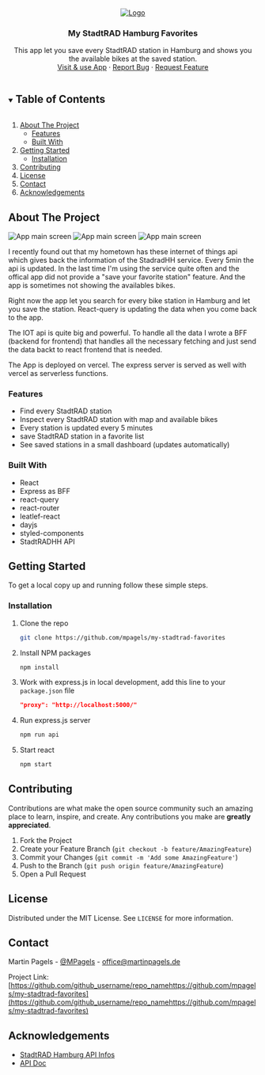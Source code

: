 <!-- PROJECT LOGO -->
<br />
<p align="center">
  <a href="https://github.com/mpagels/my-stadtrad-favorites">
    <img src="docs/logo.png" alt="Logo">
  </a>

  <h3 align="center">My StadtRAD Hamburg Favorites</h3>

  <p align="center">
    This app let you save every StadtRAD station in Hamburg and shows you the available bikes at the saved station.
    <br />
    <a href="http://my-stadtrad-favorites.vercel.app/">Visit & use App</a>
    ·
    <a href="https://github.com/mpagels/my-stadtrad-favorites/issues">Report Bug</a>
    ·
    <a href="https://github.com/mpagels/my-stadtrad-favorites/issues">Request Feature</a>
  </p>
</p>

<!-- TABLE OF CONTENTS -->
<details open="open">
  <summary><h2 style="display: inline-block">Table of Contents</h2></summary>
  <ol>
    <li>
      <a href="#about-the-project">About The Project</a>
      <ul>
        <li><a href="#features">Features</a></li>
        <li><a href="#built-with">Built With</a></li>
      </ul>
    </li>
    <li>
      <a href="#getting-started">Getting Started</a>
      <ul>
        <li><a href="#installation">Installation</a></li>
      </ul>
    </li>
    <li><a href="#contributing">Contributing</a></li>
    <li><a href="#license">License</a></li>
    <li><a href="#contact">Contact</a></li>
<li><a href="#acknowledgements">Acknowledgements</a></li>
  </ol>
</details>

<!-- ABOUT THE PROJECT -->

## About The Project

![App main screen](docs/screen_1.png)
![App main screen](docs/screen_2.png)
![App main screen](docs/screen_3.png)

I recently found out that my hometown has these internet of things api which gives back the information of the StadradHH service. Every 5min the api is updated. In the last time I'm using the service quite often and the offical app did not provide a "save your favorite station" feature. And the app is sometimes not showing the availables bikes.

Right now the app let you search for every bike station in Hamburg and let you save the station. React-query is updating the data when you come back to the app.

The IOT api is quite big and powerful. To handle all the data I wrote a BFF (backend for frontend) that handles all the necessary fetching and just send the data backt to react frontend that is needed.

The App is deployed on vercel. The express server is served as well with vercel as serverless functions.

### Features

- Find every StadtRAD station
- Inspect every StadtRAD station with map and available bikes
- Every station is updated every 5 minutes
- save StadtRAD station in a favorite list
- See saved stations in a small dashboard (updates automatically)

### Built With

- React
- Express as BFF
- react-query
- react-router
- leatlef-react
- dayjs
- styled-components
- StadtRADHH API
<!-- GETTING STARTED -->

## Getting Started

To get a local copy up and running follow these simple steps.

### Installation

1. Clone the repo
   ```sh
   git clone https://github.com/mpagels/my-stadtrad-favorites
   ```
2. Install NPM packages
   ```sh
   npm install
   ```
3. Work with express.js in local development, add this line to your `package.json` file
   ```json
   "proxy": "http://localhost:5000/"
   ```
4. Run express.js server
   ```sh
   npm run api
   ```
5. Start react
   ```sh
   npm start
   ```

## Contributing

Contributions are what make the open source community such an amazing place to learn, inspire, and create. Any contributions you make are **greatly appreciated**.

1. Fork the Project
2. Create your Feature Branch (`git checkout -b feature/AmazingFeature`)
3. Commit your Changes (`git commit -m 'Add some AmazingFeature'`)
4. Push to the Branch (`git push origin feature/AmazingFeature`)
5. Open a Pull Request

<!-- LICENSE -->

## License

Distributed under the MIT License. See `LICENSE` for more information.

<!-- CONTACT -->

## Contact

Martin Pagels - [@MPagels](https://twitter.com/twitter_handlehttps://twitter.com/MPagels) - office@martinpagels.de

Project Link: [https://github.com/github_username/repo_namehttps://github.com/mpagels/my-stadtrad-favorites](https://github.com/github_username/repo_namehttps://github.com/mpagels/my-stadtrad-favorites)

<!-- ACKNOWLEDGEMENTS -->

## Acknowledgements

- [StadtRAD Hamburg API Infos](https://metaver.de/trefferanzeige?docuuid=D18F375E-FA5F-4998-AFF8-557969F44479#)
- [API Doc](http://docs.opengeospatial.org/is/15-078r6/15-078r6.html)
